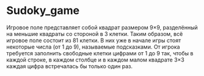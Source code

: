 # Sudoky_game
Игровое поле представляет собой квадрат размером 9×9, разделённый на меньшие квадраты со стороной в 3 клетки. 
Таким образом, всё игровое поле состоит из 81 клетки. В них уже в начале игры стоят некоторые числа (от 1 до 9), называемые подсказками. 
От игрока требуется заполнить свободные клетки цифрами от 1 до 9 так, чтобы в каждой строке, 
в каждом столбце и в каждом малом квадрате 3×3 каждая цифра встречалась бы только один раз.
